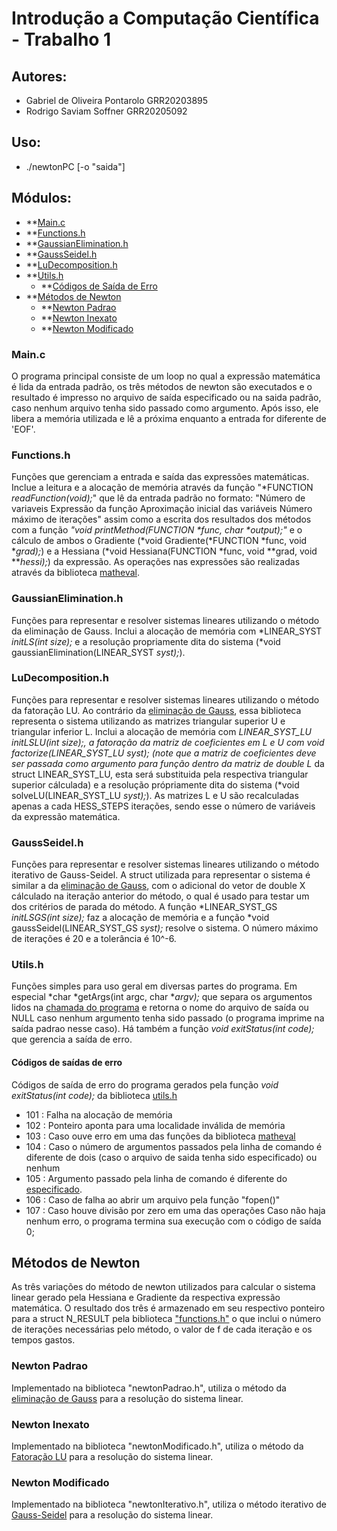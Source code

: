 # **Introdução a Computação Científica - Trabalho 1**

## Autores:

- Gabriel de Oliveira Pontarolo GRR20203895
- Rodrigo Saviam Soffner GRR20205092

## Uso:

- ./newtonPC [-o "saida"]

## Módulos:

  - **[Main.c](#mainc)
  - **[Functions.h](#functionsh)
  - **[GaussianElimination.h](#gaussianeliminationh)
  - **[GaussSeidel.h](#gaussseidelh)
  - **[LuDecomposition.h](#ludecompositionh)
  - **[Utils.h](#utilsh)
    - **[Códigos de Saída de Erro](#saidas-de-erro)
  - **[Métodos de Newton](#métodos-de-newton)
    - **[Newton Padrao](#newton-padrao)
    - **[Newton Inexato](#newton-inexato)
    - **[Newton Modificado](#newton-modificado)


### Main.c
  O programa principal consiste de um loop no qual a expressão matemática é lida da entrada padrão, os três métodos de newton são executados e o resultado é impresso no arquivo de saída especificado ou na saida padrão, caso nenhum arquivo tenha sido passado como argumento. Após isso, ele libera a memória utilizada e lê a próxima enquanto a entrada for diferente de 'EOF'.

### Functions.h
  Funções que gerenciam a entrada e saída das expressões matemáticas. Inclue a leitura e a alocação de memória através da função "*FUNCTION *readFunction(void);*" que lê da entrada padrão no formato:
  "Número de variaveis
   Expressão da função
   Aproximação inicial das variáveis
   Número máximo de iterações"
assim como a escrita dos resultados dos métodos com a função *"void printMethod(FUNCTION \*func, char \*output);"* e o cálculo de ambos o Gradiente (*void Gradiente(*FUNCTION *func, void \**grad);*) e a Hessiana (*void Hessiana(FUNCTION *func, void \**grad, void \*\**hessi);*) da expressão. As operações nas expressões são realizadas através da biblioteca [matheval](https://www.gnu.org/software/libmatheval/).
  
### GaussianElimination.h
  Funções para representar e resolver sistemas lineares utilizando o método da eliminação de Gauss. Inclui a alocação de memória com *LINEAR_SYST *initLS(int size);* e a resolução propriamente dita do sistema (*void gaussianElimination(LINEAR_SYST *syst);*).
  
### LuDecomposition.h
  Funções para representar e resolver sistemas lineares utilizando o método da fatoração LU. Ao contrário da [eliminação de Gauss](#gaussianeliminationh), essa biblioteca representa o sistema utilizando as matrizes triangular superior U e triangular inferior L. Inclui a alocação de memória com *LINEAR_SYST_LU *initLSLU(int size);*, a fatoração da matriz de coeficientes em L e U com *void factorize(LINEAR_SYST_LU *syst);* (note que a matriz de coeficientes deve ser passada como argumento para função dentro da matriz de double L** da struct LINEAR_SYST_LU, esta será substituida pela respectiva triangular superior cálculada) e a resolução própriamente dita do sistema (*void solveLU(LINEAR_SYST_LU *syst);*). As matrizes L e U são recalculadas apenas a cada HESS_STEPS iterações, sendo esse o número de variáveis da expressão matemática.
  
### GaussSeidel.h 
 Funções para representar e resolver sistemas lineares utilizando o método iterativo de Gauss-Seidel. A struct utilizada para representar o sistema é similar a da [eliminação de Gauss](#gaussianeliminationh), com o adicional do vetor de double X cálculado na iteração anterior do método, o qual é usado para testar um dos critérios de parada do método. A função *LINEAR_SYST_GS *initLSGS(int size);* faz a alocação de memória e a função *void gaussSeidel(LINEAR_SYST_GS *syst);* resolve o sistema. O número máximo de iterações é 20 e a tolerância é 10^-6.
 
### Utils.h
  Funções simples para uso geral em diversas partes do programa. Em especial *char *getArgs(int argc, char \**argv);* que separa os argumentos lidos na [chamada do programa](#uso) e retorna o nome do arquivo de saída ou NULL caso nenhum argumento tenha sido passado (o programa imprime na saída padrao nesse caso). Há também a função *void exitStatus(int code);* que gerencia a saída de erro.

#### Códigos de saídas de erro
  Códigos de saída de erro do programa gerados pela função *void exitStatus(int code);* da biblioteca [utils.h](#utilsh)
- 101 : Falha na alocação de memória 
- 102 : Ponteiro aponta para uma localidade inválida de memória
- 103 : Caso ouve erro em uma das funções da biblioteca [matheval](https://www.gnu.org/software/libmatheval/)
- 104 : Caso o número de argumentos passados pela linha de comando é diferente de dois (caso o arquivo de saida tenha sido especificado) ou nenhum
- 105 : Argumento passado pela linha de comando é diferente do [especificado](#uso).
- 106 : Caso de falha ao abrir um arquivo pela função "fopen()"
- 107 : Caso houve divisão por zero em uma das operações
  Caso não haja nenhum erro, o programa termina sua execução com o código de saída 0;
  
## Métodos de Newton
  As três variações do método de newton utilizados para calcular o sistema linear gerado pela Hessiana e Gradiente da respectiva expressão matemática. O resultado dos três é armazenado em seu respectivo ponteiro para a struct N_RESULT pela biblioteca ["functions.h"](#functionsh) o que inclui o número de iterações necessárias pelo método, o valor de f de cada iteração e os tempos gastos.
### Newton Padrao
  Implementado na biblioteca "newtonPadrao.h", utiliza o método da [eliminação de Gauss](#guassianeliminationh) para a resolução do sistema linear.
### Newton Inexato
  Implementado na biblioteca "newtonModificado.h", utiliza o método da [Fatoração LU](#ludecompositionh) para a resolução do sistema linear.
### Newton Modificado
  Implementado na biblioteca "newtonIterativo.h", utiliza o método iterativo de [Gauss-Seidel](#gaussseidelh) para a resolução do sistema linear.

